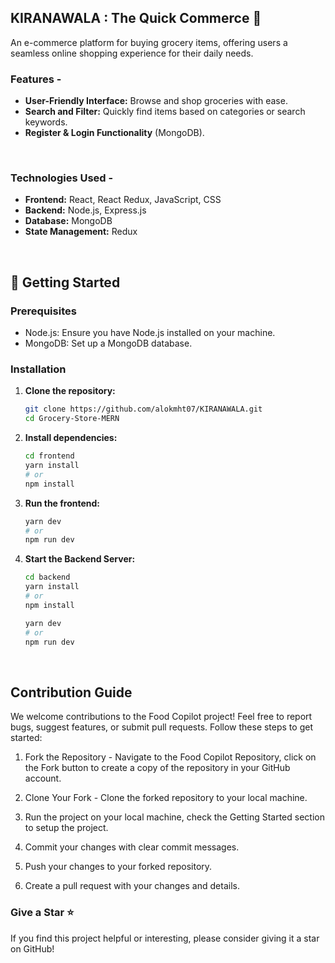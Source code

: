 ## KIRANAWALA : The Quick Commerce 🛒

An e-commerce platform for buying grocery items, offering users a seamless online shopping experience for their daily needs.


###  Features - 

- **User-Friendly Interface:** Browse and shop groceries with ease.
- **Search and Filter:** Quickly find items based on categories or search keywords.
- **Register & Login Functionality** (MongoDB).
<br/>

### Technologies Used - 

- **Frontend:** React, React Redux, JavaScript, CSS
- **Backend:** Node.js, Express.js
- **Database:** MongoDB
- **State Management:** Redux

<br/>

## 🚀 Getting Started

### Prerequisites
- Node.js: Ensure you have Node.js installed on your machine.
- MongoDB: Set up a MongoDB database.

### Installation

 1. **Clone the repository:**
    ```bash
    git clone https://github.com/alokmht07/KIRANAWALA.git
    cd Grocery-Store-MERN
    ```
 2. **Install dependencies:**
    ```bash
    cd frontend
    yarn install
    # or
    npm install
    ```
   
 3. **Run the frontend:**
    ```bash
    yarn dev
    # or
    npm run dev
    ```
    
 4. **Start the Backend Server:**
    ```bash
    cd backend
    yarn install
    # or
    npm install

    yarn dev
    # or
    npm run dev

<br/>

## Contribution Guide
We welcome contributions to the Food Copilot project! Feel free to report bugs, suggest features, or submit pull requests. Follow these steps to get started:

 1. Fork the Repository - Navigate to the Food Copilot Repository, click on the Fork button to create a copy of the repository in your GitHub account.
 
 2. Clone Your Fork - Clone the forked repository to your local machine.

 3. Run the project on your local machine, check the Getting Started section to setup the project.
 4. Commit your changes with clear commit messages.
 5. Push your changes to your forked repository.
 6. Create a pull request with your changes and details.


### Give a Star ⭐
If you find this project helpful or interesting, please consider giving it a star on GitHub! 

